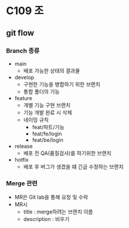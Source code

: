 # C109 조 

## git flow 

### Branch 종류

- main
    - 배포 가능한 상태의 결과물
- develop
    - 구현한 기능을 병합하기 위한 브랜치
    - 통합 폴더의 기능
- feature
    - 개별 기능 구현 브랜치
    - 기능 개발 완료 시 삭제
    - 네이밍 규칙
        - feat/파트/기능
        - feat/fe/login
        - feat/be/login
 - release
    - 배포 전 QA(품질검사)를 하기위한 브랜치
 - hotfix
    - 배포 후 버그가 생겼을 떄 긴급 수정하는 브랜치

### Merge 관련

- MR은 Git lab을 통해 요청 및 수락
- MR시
    - title : merge하려는 브랜치 이름
    - description : 비우기